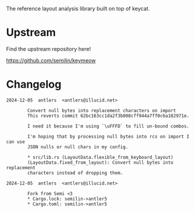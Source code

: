The reference layout analysis library built on top of keycat. 

# Upstream

Find the upstream repository here!

https://github.com/semilin/keymeow

# Changelog

```
2024-12-05  antlers  <antlers@illucid.net>

        Convert null bytes into replacement characters on import
        This reverts commit 62bc163cc1da2f3b008cff944a7ff0c6a182971e.

        I need it because I'm using `\uFFFD` to fill un-bound combos.

        I'm hoping that by processing null bytes into rcs on import I can use
        JSON nulls or null chars in my config.

        * src/lib.rs (LayoutData.flexible_from_keyboard_layout)
        (LayoutData.fixed_from_layout): Convert null bytes into replacement
        characters instead of dropping them.

2024-12-05  antlers  <antlers@illucid.net>

        Fork from Semi <3
        * Cargo.lock: semilin->antler5
        * Cargo.toml: semilin->antler5
```
